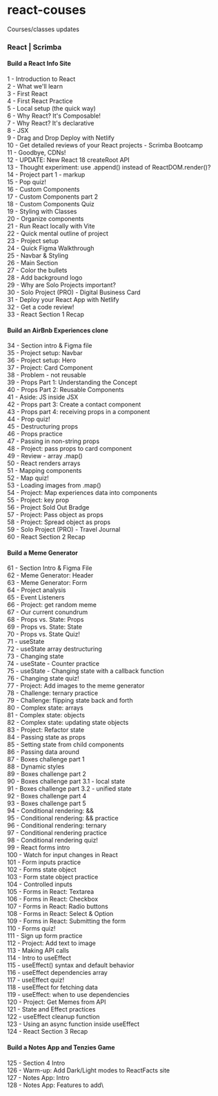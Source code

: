 # react-couses
Courses/classes updates

### React | Scrimba
#### Build a React Info Site
1 - Introduction to React\
2 - What we'll learn\
3 - First React\
4 - First React Practice\
5 - Local setup (the quick way)\
6 - Why React? It's Composable!\
7 - Why React? It's declarative\
8 - JSX\
9 - Drag and Drop Deploy with Netlify\
10 - Get detailed reviews of your React projects - Scrimba Bootcamp\
11 - Goodbye, CDNs!\
12 - UPDATE: New React 18 createRoot API\
13 - Thought experiment: use .append() instead of ReactDOM.render()?\
14 - Project part 1 - markup\
15 - Pop quiz!\
16 - Custom Components\
17 - Custom Components part 2\
18 - Custom Components Quiz\
19 - Styling with Classes\
20 - Organize components\
21 - Run React locally with Vite\
22 - Quick mental outline of project\
23 - Project setup\
24 - Quick Figma Walkthrough\
25 - Navbar & Styling\
26 - Main Section\
27 - Color the bullets\
28 - Add background logo\
29 - Why are Solo Projects important?\
30 - Solo Project (PRO) - Digital Business Card\
31 - Deploy your React App with Netlify\
32 - Get a code review!\
33 - React Section 1 Recap

#### Build an AirBnb Experiences clone
34 - Section intro & Figma file\
35 - Project setup: Navbar\
36 - Project setup: Hero\
37 - Project: Card Component\
38 - Problem - not reusable\
39 - Props Part 1: Understanding the Concept\
40 - Props Part 2: Reusable Components\
41 - Aside: JS inside JSX\
42 - Props part 3: Create a contact component\
43 - Props part 4: receiving props in a component\
44 - Prop quiz!\
45 - Destructuring props\
46 - Props practice\
47 - Passing in non-string props\
48 - Project: pass props to card component\
49 - Review - array .map()\
50 - React renders arrays\
51 - Mapping components\
52 - Map quiz!\
53 - Loading images from .map()\
54 - Project: Map experiences data into components\
55 - Project: key prop\
56 - Project Sold Out Bradge\
57 - Project: Pass object as props\
58 - Project: Spread object as props\
59 - Solo Project (PRO) - Travel Journal\
60 - React Section 2 Recap

#### Build a Meme Generator
  61 - Section Intro & Figma File\
  62 - Meme Generator: Header\
  63 - Meme Generator: Form\
  64 - Project analysis\
  65 - Event Listeners\
  66 - Project: get random meme\
  67 - Our current conundrum\
  68 - Props vs. State: Props\
  69 - Props vs. State: State\
  70 - Props vs. State Quiz!\
  71 - useState\
  72 - useState array destructuring\
  73 - Changing state\
  74 - useState - Counter practice\
  75 - useState - Changing state with a callback function\
  76 - Changing state quiz!\
  77 - Project: Add images to the meme generator\
  78 - Challenge: ternary practice\
  79 - Challenge: flipping state back and forth\
  80 - Complex state: arrays\
  81 - Complex state: objects\
  82 - Complex state: updating state objects\
  83 - Project: Refactor state\
  84 - Passing state as props\
  85 - Setting state from child components\
  86 - Passing data around\
  87 - Boxes challenge part 1\
  88 - Dynamic styles\
  89 - Boxes challenge part 2\
  90 - Boxes challenge part 3.1 - local state\
  91 - Boxes challenge part 3.2 - unified state\
  92 - Boxes challenge part 4\
  93 - Boxes challenge part 5\
  94 - Conditional rendering: &&\
  95 - Conditional rendering: && practice\
  96 - Conditional rendering: ternary\
  97 - Conditional rendering practice\
  98 - Conditional rendering quiz!\
  99 - React forms intro\
  100 - Watch for input changes in React\
  101 - Form inputs practice\
  102 - Forms state object\
  103 - Form state object practice\
  104 - Controlled inputs\
  105 - Forms in React: Textarea\
  106 - Forms in React: Checkbox\
  107 - Forms in React: Radio buttons\
  108 - Forms in React: Select & Option\
  109 - Forms in React: Submitting the form\
  110 - Forms quiz!\
  111 - Sign up form practice\
  112 - Project: Add text to image\
  113 - Making API calls\
  114 - Intro to useEffect\
  115 - useEffect() syntax and default behavior\
  116 - useEffect dependencies array\
  117 - useEffect quiz!\
  118 - useEffect for fetching data\
  119 - useEffect: when to use dependencies\
  120 - Project: Get Memes from API\
  121 - State and Effect practices\
  122 - useEffect cleanup function\
  123 - Using an async function inside useEffect\
  124 - React Section 3 Recap

#### Build a Notes App and Tenzies Game
  125 - Section 4 Intro\
  126 - Warm-up: Add Dark/Light modes to ReactFacts site\
  127 - Notes App: Intro\
  128 - Notes App: Features to add\
  


  

  
